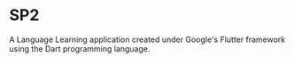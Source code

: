 # SP2
A Language Learning application created under Google's Flutter framework using the Dart programming language. 
